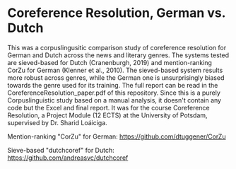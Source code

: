 # Coreference Resolution, German vs. Dutch
This was a corpuslingusitic comparison study of coreference resolution for German and Dutch across the news and literary genres. The systems tested are sieved-based for Dutch (Cranenburgh, 2019) and mention-ranking CorZu for German (Klenner et al., 2010). The sieved-based system results more robust across genres, while the German one is unsurprisingly biased towards the genre used for its training. The full report can be read in the CoreferenceResolution_paper.pdf of this repository. 
Since this is a purely Corpuslinguistic study based on a manual analysis, it doesn't contain any code but the Excel and final report. It was for the course Coreference Resolution, a Project Module (12 ECTS) at the University of Potsdam, supervised by Dr. Sharid Loáiciga.


Mention-ranking "CorZu" for German: https://github.com/dtuggener/CorZu

Sieve-based "dutchcoref" for Dutch: https://github.com/andreasvc/dutchcoref
